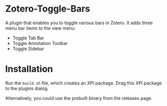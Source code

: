 # Zotero-Toggle-Bars
A plugin that enables you to toggle various bars in Zotero. It adds three menu bar items to the view menu:
+ Toggle Tab Bar
+ Toggle Annotation Toolbar
+ Toggle Sidebar

# Installation
Run the `build.sh` file, which creates an XPI package. Drag this XPI package to the plugins dialog.

Alternatively, you could use the prebuilt binary from the releases page.
